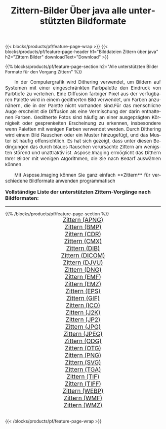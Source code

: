﻿---
title: Zittern-Bilder Über java alle unterstützten Bildformate 
weight: 3920
url: /de/java/dither/ 
lang: de
langdirlevel: 2
locales: zh-hans,ja,it,ru,de,es,fr,nl,id,lt,pl,pt,vi,tr,ko,zh-hant,ar,hi,th,sv,cs,uk,he
description: Mit Aspose.Imaging können Sie ganz einfach Zittern Bilder über java
---

{{< blocks/products/pf/feature-page-wrap >}}
{{< blocks/products/pf/feature-page-header h1="Bilddateien Zittern über java" h2="Zittern Bilder" downloadText="Download" >}}


{{% blocks/products/pf/feature-page-section  h2="Alle unterstützten Bilder Formate für den Vorgang Zittern" %}}
<p align="justify" style="text-indent:2em;font-size:15px;">
In der Computergrafik wird Dithering verwendet, um Bildern auf Systemen mit einer eingeschränkten Farbpalette den Eindruck von Farbtiefe zu verleihen. Eine Diffusion farbiger Pixel aus der verfügbaren Palette wird in einem geditherten Bild verwendet, um Farben anzunähern, die in der Palette nicht vorhanden sind.Für das menschliche Auge erscheint die Diffusion als eine Vermischung der darin enthaltenen Farben. Geditherte Fotos sind häufig an einer ausgeprägten Körnigkeit oder gesprenkelten Erscheinung zu erkennen, insbesondere wenn Paletten mit wenigen Farben verwendet werden. Durch Dithering wird einem Bild Rauschen oder ein Muster hinzugefügt, und das Muster ist häufig offensichtlich. Es hat sich gezeigt, dass unter diesen Bedingungen das durch blaues Rauschen verursachte Zittern am wenigsten störend und unattraktiv ist. Aspose.Imaging ermöglicht das Dithern Ihrer Bilder mit wenigen Algorithmen, die Sie nach Bedarf auswählen können.
</p>
<p align="justify" style="text-indent:2em;font-size:15px;">
Mit Aspose.Imaging können Sie ganz einfach **Zittern** für verschiedene Bildformate anwenden programmatisch
</p>
<h3 style="margin-top:16px;">
Vollständige Liste der unterstützten Zittern-Vorgänge nach Bildformaten:
</h3>
<hr/>
{{% /blocks/products/pf/feature-page-section %}}
<div class="container-fluid productfamilypage bg-gray">
    <div class="convertypes bg-gray agp-content section">
        <div class="container">
		<div class="row other-converters" style="gap: 10px;font-size: 19px;text-align:center;">
		    <div class='col-md-3 other-converter remove-lp remove-rp'><a href="/imaging/de/java/dither/apng/" style="padding:15px;">Zittern (APNG)</a></div><div class='col-md-3 other-converter remove-lp remove-rp'><a href="/imaging/de/java/dither/bmp/" style="padding:15px;">Zittern (BMP)</a></div><div class='col-md-3 other-converter remove-lp remove-rp'><a href="/imaging/de/java/dither/cdr/" style="padding:15px;">Zittern (CDR)</a></div><div class='col-md-3 other-converter remove-lp remove-rp'><a href="/imaging/de/java/dither/cmx/" style="padding:15px;">Zittern (CMX)</a></div><div class='col-md-3 other-converter remove-lp remove-rp'><a href="/imaging/de/java/dither/dib/" style="padding:15px;">Zittern (DIB)</a></div><div class='col-md-3 other-converter remove-lp remove-rp'><a href="/imaging/de/java/dither/dicom/" style="padding:15px;">Zittern (DICOM)</a></div><div class='col-md-3 other-converter remove-lp remove-rp'><a href="/imaging/de/java/dither/djvu/" style="padding:15px;">Zittern (DJVU)</a></div><div class='col-md-3 other-converter remove-lp remove-rp'><a href="/imaging/de/java/dither/dng/" style="padding:15px;">Zittern (DNG)</a></div><div class='col-md-3 other-converter remove-lp remove-rp'><a href="/imaging/de/java/dither/emf/" style="padding:15px;">Zittern (EMF)</a></div><div class='col-md-3 other-converter remove-lp remove-rp'><a href="/imaging/de/java/dither/emz/" style="padding:15px;">Zittern (EMZ)</a></div><div class='col-md-3 other-converter remove-lp remove-rp'><a href="/imaging/de/java/dither/eps/" style="padding:15px;">Zittern (EPS)</a></div><div class='col-md-3 other-converter remove-lp remove-rp'><a href="/imaging/de/java/dither/gif/" style="padding:15px;">Zittern (GIF)</a></div><div class='col-md-3 other-converter remove-lp remove-rp'><a href="/imaging/de/java/dither/ico/" style="padding:15px;">Zittern (ICO)</a></div><div class='col-md-3 other-converter remove-lp remove-rp'><a href="/imaging/de/java/dither/j2k/" style="padding:15px;">Zittern (J2K)</a></div><div class='col-md-3 other-converter remove-lp remove-rp'><a href="/imaging/de/java/dither/jp2/" style="padding:15px;">Zittern (JP2)</a></div><div class='col-md-3 other-converter remove-lp remove-rp'><a href="/imaging/de/java/dither/jpg/" style="padding:15px;">Zittern (JPG)</a></div><div class='col-md-3 other-converter remove-lp remove-rp'><a href="/imaging/de/java/dither/jpeg/" style="padding:15px;">Zittern (JPEG)</a></div><div class='col-md-3 other-converter remove-lp remove-rp'><a href="/imaging/de/java/dither/odg/" style="padding:15px;">Zittern (ODG)</a></div><div class='col-md-3 other-converter remove-lp remove-rp'><a href="/imaging/de/java/dither/otg/" style="padding:15px;">Zittern (OTG)</a></div><div class='col-md-3 other-converter remove-lp remove-rp'><a href="/imaging/de/java/dither/png/" style="padding:15px;">Zittern (PNG)</a></div><div class='col-md-3 other-converter remove-lp remove-rp'><a href="/imaging/de/java/dither/svg/" style="padding:15px;">Zittern (SVG)</a></div><div class='col-md-3 other-converter remove-lp remove-rp'><a href="/imaging/de/java/dither/tga/" style="padding:15px;">Zittern (TGA)</a></div><div class='col-md-3 other-converter remove-lp remove-rp'><a href="/imaging/de/java/dither/tif/" style="padding:15px;">Zittern (TIF)</a></div><div class='col-md-3 other-converter remove-lp remove-rp'><a href="/imaging/de/java/dither/tiff/" style="padding:15px;">Zittern (TIFF)</a></div><div class='col-md-3 other-converter remove-lp remove-rp'><a href="/imaging/de/java/dither/webp/" style="padding:15px;">Zittern (WEBP)</a></div><div class='col-md-3 other-converter remove-lp remove-rp'><a href="/imaging/de/java/dither/wmf/" style="padding:15px;">Zittern (WMF)</a></div><div class='col-md-3 other-converter remove-lp remove-rp'><a href="/imaging/de/java/dither/wmz/" style="padding:15px;">Zittern (WMZ)</a></div>
                </div>
        </div>
    </div>
</div>
<br/>

{{< /blocks/products/pf/feature-page-wrap >}}
